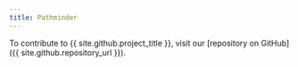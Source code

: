 ```yaml
---
title: Pathminder
---
```


To contribute to {{ site.github.project_title }}, visit our [repository on GitHub]({{ site.github.repository_url }}).
